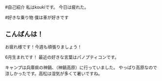 #自己紹介
私はkoukiです。
今日は疲れた。

#好きな乗り物
僕は車が好きです

## こんばんは！
お疲れ様です！今週も頑張りましょう！

6月生まれです！
最近の好きな言葉はパノプティコンです。

キャンプは兵庫県の神鍋、（神鍋高原）に行っていました。
やっぱり高原なので涼しかったです。高松は湿気が多くて暑いですね。